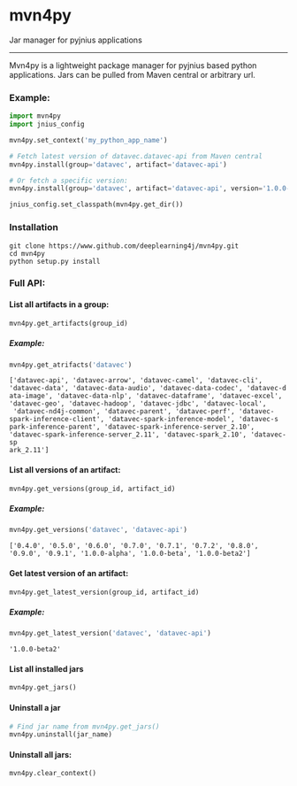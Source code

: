 # mvn4py
Jar manager for pyjnius applications

---------

Mvn4py is a lightweight package manager for pyjnius based python applications. Jars can be pulled from Maven central or arbitrary url.

### Example:

```python
import mvn4py
import jnius_config

mvn4py.set_context('my_python_app_name')

# Fetch latest version of datavec.datavec-api from Maven central
mvn4py.install(group='datavec', artifact='datavec-api')

# Or fetch a specific version:
mvn4py.install(group='datavec', artifact='datavec-api', version='1.0.0-beta')

jnius_config.set_classpath(mvn4py.get_dir())
```

### Installation

```
git clone https://www.github.com/deeplearning4j/mvn4py.git
cd mvn4py
python setup.py install
```

### Full API:

#### List all artifacts in a group:
```python
mvn4py.get_artifacts(group_id)
```
##### Example:
```python
mvn4py.get_atrifacts('datavec')
```
```
['datavec-api', 'datavec-arrow', 'datavec-camel', 'datavec-cli', 'datavec-data', 'datavec-data-audio', 'datavec-data-codec', 'datavec-d
ata-image', 'datavec-data-nlp', 'datavec-dataframe', 'datavec-excel', 'datavec-geo', 'datavec-hadoop', 'datavec-jdbc', 'datavec-local',
 'datavec-nd4j-common', 'datavec-parent', 'datavec-perf', 'datavec-spark-inference-client', 'datavec-spark-inference-model', 'datavec-s
park-inference-parent', 'datavec-spark-inference-server_2.10', 'datavec-spark-inference-server_2.11', 'datavec-spark_2.10', 'datavec-sp
ark_2.11']
```

#### List all versions of an artifact:

```python
mvn4py.get_versions(group_id, artifact_id)
```

##### Example:

```python
mvn4py.get_versions('datavec', 'datavec-api')
```

```
['0.4.0', '0.5.0', '0.6.0', '0.7.0', '0.7.1', '0.7.2', '0.8.0', '0.9.0', '0.9.1', '1.0.0-alpha', '1.0.0-beta', '1.0.0-beta2']
```

#### Get latest version of an artifact:

```python
mvn4py.get_latest_version(group_id, artifact_id)
```

##### Example:

```python
mvn4py.get_latest_version('datavec', 'datavec-api')
```
```
'1.0.0-beta2'
```

#### List all installed jars

```python
mvn4py.get_jars()
```

#### Uninstall a jar

```python
# Find jar name from mvn4py.get_jars()
mvn4py.uninstall(jar_name)
```

#### Uninstall all jars:

```python
mvn4py.clear_context()
```



